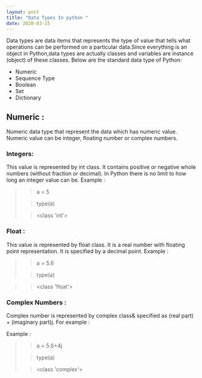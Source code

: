 ```yaml
---
layout: post
title: "Data Types In python "
date: 2020-03-15
---
```



Data types are data items that represents the type of value that tells what operations 
can be performed on a particular data.Since everything is an object in Python,data types
are actually classes and variables are instance (object) of these classes. Below are the
 standard data type of Python:
* Numeric
* Sequence Type
* Boolean
* Set
* Dictionary

## Numeric :

Numeric data type that represent the data which has numeric value. Numeric value can be 
integer, floating number or complex numbers. 

### Integers: 

This value is represented by int class. It contains positive or negative 
whole numbers (without fraction or decimal). In Python there is no limit to how long 
an integer value can be. Example : 

>> a = 5
>
>> type(a)
> 
>
>><class 'int'>


### Float :

 This value is represented by float class. It is a real number with floating 
 point representation. It is specified by a decimal point. Example :

>> a = 5.6
>
>> type(a)

>> <class 'float'>

### Complex Numbers :

 Complex number is represented by complex class& specified as (real part) + 
 (imaginary part)j. For example : 
 
Example : 

>> a = 5.6+4j
>
>> type(a)
>
>><class 'complex'>
 






